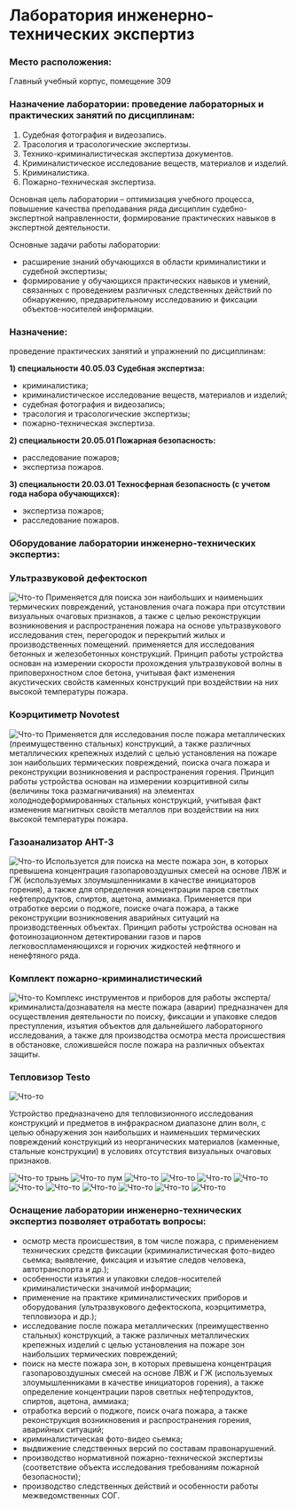 # Лаборатория инженерно-технических экспертиз
### Место расположения:
Главный учебный корпус, помещение 309

### Назначение лаборатории: проведение лабораторных и практических занятий по дисциплинам:
1.	Судебная фотография и видеозапись.
2.	Трасология и трасологические экспертизы.
3.	Технико-криминалистическая экспертиза документов.
4.	Криминалистическое исследование веществ, материалов и изделий.
5.	Криминалистика.
6.	Пожарно-техническая экспертиза.

Основная цель лаборатории – оптимизация учебного процесса, повышение качества преподавания ряда дисциплин судебно-экспертной направленности, формирование практических навыков в экспертной деятельности.

Основные задачи работы лаборатории:
- расширение знаний обучающихся в области криминалистики и судебной экспертизы;
- формирование у обучающихся практических навыков и умений, связанных с проведением различных следственных действий по обнаружению, предварительному исследованию и фиксации объектов-носителей информации.

### Назначение: 
проведение практических занятий и упражнений по дисциплинам: 

**1) специальности 40.05.03 Судебная экспертиза:**
- криминалистика;
- криминалистическое исследование веществ, материалов и изделий;
- судебная фотография и видеозапись;
- трасология и трасологические экспертизы;
- пожарно-техническая экспертиза.

**2) специальности 20.05.01 Пожарная безопасность:**
- расследование пожаров;
- экспертиза пожаров.

**3) специальности 20.03.01 Техносферная безопасность (с учетом года набора обучающихся):**
- экспертиза пожаров;
- расследование пожаров.
### Оборудование лаборатории инженерно-технических экспертиз:
### Ультразвуковой дефектоскоп
![Что-то](IMG_20211221_173635.jpg "Место проведения пожароопасных работ")
Применяется для поиска зон наибольших и наименьших термических повреждений, установления очага пожара при отсутствии визуальных очаговых признаков, а также с целью реконструкции возникновения и распространения пожара на основе ультразвукового исследования стен, перегородок и перекрытий жилых и производственных помещений. применяется для исследования бетонных и железобетонных конструкций.
Принцип работы устройства основан на измерении скорости прохождения ультразвуковой волны в приповерхностном слое бетона, учитывая факт изменения акустических свойств каменных конструкций при воздействии на них высокой температуры пожара.

### Коэрцитиметр Novotest
![Что-то](IMG_20211221_173813.jpg "Место проведения пожароопасных работ")
Применяется для исследования после пожара металлических (преимущественно стальных) конструкций, а также различных металлических крепежных изделий с целью установления на пожаре зон наибольших термических повреждений, поиска очага пожара и реконструкции возникновения и распространения горения.
Принцип работы устройства основан на измерении коэрцитивной силы (величины тока размагничивания) на элементах холоднодеформированных стальных конструкций, учитывая факт изменения магнитных свойств металлов при воздействии на них высокой температуры пожара.

### Газоанализатор АНТ-3
![Что-то](IMG_20220110_093038.jpg "Место проведения пожароопасных работ")
Используется для поиска на месте пожара зон, в которых превышена концентрация газопаровоздушных смесей на основе ЛВЖ и ГЖ (используемых злоумышленниками в качестве инициаторов горения), а также для определения концентрации паров светлых нефтепродуктов, спиртов, ацетона, аммиака. Применяется при отработке версии о поджоге, поиске очага пожара, а также реконструкции возникновения аварийных ситуаций на производственных объектах. 
Принцип работы устройства основан на фотоинозационном детектировании газов и паров легковоспламеняющихся и горючих жидкостей нефтяного и ненефтяного ряда. 

### Комплект пожарно-криминалистический
![Что-то](IMG_20210126_103453.jpg "Место проведения пожароопасных работ")
Комплекс инструментов и приборов для работы эксперта/криминалиста/дознавателя на месте пожара (аварии) предназначен для осуществления деятельности по поиску, фиксации и упаковке следов преступления, изъятия объектов для дальнейшего лабораторного исследования, а также для производства осмотра места происшествия в обстановке, сложившейся после пожара на различных объектах защиты.

### Тепловизор Testo
![Что-то](IMG_2024131231231.jpg "Место проведения пожароопасных работ")

Устройство предназначено для тепловизионного исследования конструкций и предметов в инфракрасном диапазоне длин волн, с целью обнаружения зон наибольших и наименьших термических повреждений конструкций из неорганических материалов (каменные, стальные конструкции) в условиях отсутствия визуальных очаговых признаков.


![Что-то](IMG_20210121_091000.jpg "Место проведения пожароопасных работ")
трынь
![Что-то](IMG_20210121_090906.jpg "Место проведения пожароопасных работ")
пум 
![Что-то](IMG_20210121_090742.jpg "Место проведения пожароопасных работ")
![Что-то](IMG_20210121_090628.jpg "Место проведения пожароопасных работ")
![Что-то](IMG_20210121_090333.jpg "Место проведения пожароопасных работ")
![Что-то](IMG-20211210-WA0018.jpg "Место проведения пожароопасных работ")
![Что-то](IMG-20211210-WA0015.jpg "Место проведения пожароопасных работ")
![Что-то](IMG-20211210-WA0013.jpg "Место проведения пожароопасных работ")
![Что-то](IMG-20211210-WA0011.jpg "Место проведения пожароопасных работ")
![Что-то](IMG-20211210-WA0010-копия.jpg "Место проведения пожароопасных работ")
![Что-то](IMG-20211210-WA0008.jpg "Место проведения пожароопасных работ")
![Что-то](IMG-20211210-WA0009.jpg "Место проведения пожароопасных работ")

### Оснащение лаборатории инженерно-технических экспертиз позволяет отработать вопросы:
- осмотр места происшествия, в том числе пожара, с применением технических средств фиксации (криминалистическая фото-видео сьемка; выявление, фиксация и изъятие следов человека, автотранспорта и др.);
- особенности изъятия и упаковки следов-носителей криминалистически значимой информации;
- применение на практике криминалистических приборов и оборудования (ультразвукового дефектоскопа, коэрцитиметра, тепловизора и др.);
- исследование после пожара металлических (преимущественно стальных) конструкций, а также различных металлических крепежных изделий с целью установления на пожаре зон наибольших термических повреждений;
- поиск на месте пожара зон, в которых превышена концентрация газопаровоздушных смесей на основе ЛВЖ и ГЖ (используемых злоумышленниками в качестве инициаторов горения), а также определение концентрации паров светлых нефтепродуктов, спиртов, ацетона, аммиака;
- отработка версий о поджоге, поиск очага пожара, а также реконструкция возникновения и распространения горения, аварийных ситуаций;
- криминалистическая фото-видео сьемка;
- выдвижение следственных версий по составам правонарушений.
- производство нормативной пожарно-технической экспертизы (соответствие объекта исследования требованиям пожарной безопасности);
- производство следственных действий и особенности работы межведомственных СОГ.
